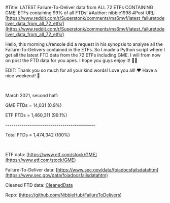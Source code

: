 #Title: LATEST Failure-To-Deliver data from ALL 72 ETFs CONTAINING GME! ETFs containing 99% of all FTDs!
#Author: nibbie1998
#Post URL: [https://www.reddit.com/r/Superstonk/comments/ms6mvf/latest_failuretodeliver_data_from_all_72_etfs/](https://www.reddit.com/r/Superstonk/comments/ms6mvf/latest_failuretodeliver_data_from_all_72_etfs/)


Hello, this morning u/rensole did a request in his synopsis to analyse all the Failure-To-Delivers contained in the ETFs. So I made a Python script where I get all the latest FTD data from the 72 ETFs including GME. I will from now on post the FTD data for you apes. I hope you guys enjoy it! 🦍🦍

EDIT: Thank you so much for all your kind words! Love you all! ❤ Have a nice weekend! 🍻

&#x200B;

March 2021, second half:

GME FTDs  =      14,031 (0.9%)

ETF FTDs    = 1,460,311 (99.1%)

\--------------------------------------------

Total FTDs  = 1,474,342 (100%)

&#x200B;

ETF data: [https://www.etf.com/stock/GME](https://www.etf.com/stock/GME)

Failure-To-Deliver data: [https://www.sec.gov/data/foiadocsfailsdatahtm](https://www.sec.gov/data/foiadocsfailsdatahtm)

Cleaned FTD data: [CleanedData](https://github.com/NibbieHub/FailureToDelivers/blob/main/data/cleaned/GMEandETFsLast.csv)

Repo: 
(https://github.com/NibbieHub/FailureToDelivers)